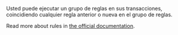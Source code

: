 Usted puede ejecutar un grupo de reglas en sus transacciones, coincidiendo cualquier regla anterior o nueva en el grupo de reglas.

Read more about rules in [the official documentation](https://firefly-iii.readthedocs.io/en/latest/advanced/rules.html).